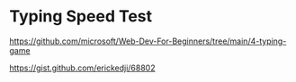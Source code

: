 # Typing Speed Test

https://github.com/microsoft/Web-Dev-For-Beginners/tree/main/4-typing-game

https://gist.github.com/erickedji/68802
